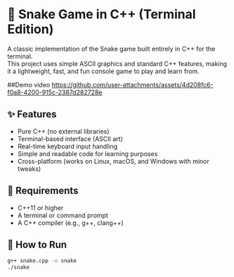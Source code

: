 # 🐍 Snake Game in C++ (Terminal Edition)

A classic implementation of the Snake game built entirely in C++ for the terminal.  
This project uses simple ASCII graphics and standard C++ features, making it a lightweight, fast, and fun console game to play and learn from.

##Demo video
https://github.com/user-attachments/assets/4d208fc6-f0a8-4200-915c-2387d282728e

## ✨ Features
- Pure C++ (no external libraries)
- Terminal-based interface (ASCII art)
- Real-time keyboard input handling
- Simple and readable code for learning purposes
- Cross-platform (works on Linux, macOS, and Windows with minor tweaks)

## 🔧 Requirements
- C++11 or higher
- A terminal or command prompt
- A C++ compiler (e.g., g++, clang++)

## 🚀 How to Run

```bash
g++ snake.cpp -o snake
./snake

